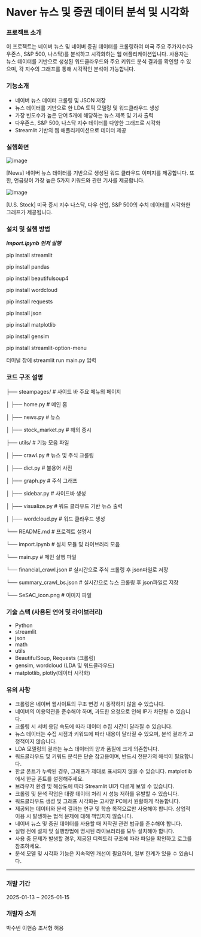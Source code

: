 # Naver 뉴스 및 증권 데이터 분석 및 시각화

### 프로젝트 소개 

이 프로젝트는 네이버 뉴스 및 네이버 증권 데이터를 크롤링하여 미국 주요 주가지수(다우존스, S&P 500, 나스닥)를 분석하고 시각화하는 웹 애플리케이션입니다.
사용자는 뉴스 데이터를 기반으로 생성된 워드클라우드와 주요 키워드 분석 결과를 확인할 수 있으며, 각 지수의 그래프를 통해 시각적인 분석이 가능합니다.


### 기능소개

- 네이버 뉴스 데이터 크롤링 및 JSON 저장
- 뉴스 데이터를 기반으로 한 LDA 토픽 모델링 및 워드클라우드 생성
- 가장 빈도수가 높은 단어 5개에 해당하는 뉴스 제목 및 기사 출력
- 다우존스, S&P 500, 나스닥 지수 데이터를 다양한 그래프로 시각화
- Streamlit 기반의 웹 애플리케이션으로 데이터 제공

### 실행화면
![image](https://github.com/user-attachments/assets/b5e638a3-40be-44ee-b6da-a7bbc11a9265)

[News] 네이버 뉴스 데이터를 기반으로 생성된 워드 클라우드 이미지를 제공합니다. 또한, 언급량이 가장 높은 5가지 키워드와 관련 기사를 제공합니다.

![image](https://github.com/user-attachments/assets/b4b3d48d-4b3a-428b-a5c0-877b683bacb5)


[U.S. Stock] 미국 증시 지수 나스닥, 다우 산업, S&P 500의 수치 데이터를 시각화한 그래프가 제공됩니다.



### 설치 및 실행 방법
***import.ipynb 먼저 실행***

pip install streamlit

pip install pandas

pip install beautifulsoup4

pip install wordcloud

pip install requests

pip install json

pip install matplotlib

pip install gensim

pip install streamlit-option-menu

터미널 창에 streamlit run main.py 입력

### 코드 구조 설명

├── steampages/            # 사이드 바 주요 메뉴의 페이지

│   ├── home.py            # 메인 홈

│   ├── news.py            # 뉴스

│   ├── stock_market.py    # 해외 증시

├── utils/                 # 기능 모음 파일

│   ├── crawl.py           # 뉴스 및 주식 크롤링

│   ├── dict.py            # 불용어 사전

│   ├── graph.py           # 주식 그래프

│   ├── sidebar.py         # 사이드바 생성

│   ├── visualize.py       # 워드 클라우드 기반 뉴스 출력

│   ├── wordcloud.py       # 워드 클라우드 생성

└── README.md              # 프로젝트 설명서

└── import.ipynb           # 설치 모듈 및 라이브러리 모음

└── main.py                # 메인 실행 파일

└── financial_crawl.json   # 실시간으로 주식 크롤링 후 json파일로 저장

└── summary_crawl_bs.json  # 실시간으로 뉴스 크롤링 후 json파일로 저장

└── SeSAC_icon.png         # 이미지 파일

### 기술 스택 (사용된 언어 및 라이브러리)
- Python
- streamlit
- json
- math
- utils
- BeautifulSoup, Requests (크롤링)
- gensim, wordcloud (LDA 및 워드클라우드)
- matplotlib, plotly(데이터 시각화)


### 유의 사항

- 크롤링은 네이버 웹사이트의 구조 변경 시 동작하지 않을 수 있습니다.
- 네이버의 이용약관을 준수해야 하며, 과도한 요청으로 인해 IP가 차단될 수 있습니다.
- 크롤링 시 서버 응답 속도에 따라 데이터 수집 시간이 달라질 수 있습니다.
- 뉴스 데이터는 수집 시점과 키워드에 따라 내용이 달라질 수 있으며, 분석 결과가 고정적이지 않습니다.
- LDA 모델링의 결과는 뉴스 데이터의 양과 품질에 크게 의존합니다.
- 워드클라우드 및 키워드 분석은 단순 참고용이며, 반드시 전문가의 해석이 필요합니다.
- 한글 폰트가 누락된 경우, 그래프가 제대로 표시되지 않을 수 있습니다. matplotlib에서 한글 폰트를 설정해주세요.
- 브라우저 환경 및 해상도에 따라 Streamlit UI가 다르게 보일 수 있습니다.
- 크롤링 및 분석 작업은 대량 데이터 처리 시 성능 저하를 유발할 수 있습니다.
- 워드클라우드 생성 및 그래프 시각화는 고사양 PC에서 원활하게 작동합니다.
- 제공되는 데이터와 분석 결과는 연구 및 학습 목적으로만 사용해야 합니다. 상업적 이용 시 발생하는 법적 문제에 대해 책임지지 않습니다.
- 네이버 뉴스 및 증권 데이터를 사용할 때 저작권 관련 법규를 준수해야 합니다.
- 실행 전에 설치 및 실행방법에 명시된 라이브러리를 모두 설치해야 합니다.
- 사용 중 문제가 발생할 경우, 제공된 디렉토리 구조에 따라 파일을 확인하고 로그를 참조하세요.
- 분석 모델 및 시각화 기능은 지속적인 개선이 필요하며, 일부 한계가 있을 수 있습니다.

---
### 개발 기간

2025-01-13 ~ 2025-01-15


### 개발자 소개

박수빈 이현승 조서형 허용
